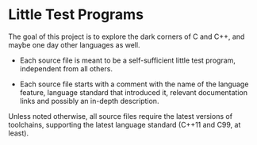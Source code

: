 # Little Test Programs
The goal of this project is to explore the dark corners of C and C++, and maybe one day other languages as well.

* Each source file is meant to be a self-sufficient little test program, independent from all others.

* Each source file starts with a comment with the name of the language feature, language standard that introduced it, relevant documentation links and possibly an in-depth description.

Unless noted otherwise, all source files require the latest versions of toolchains, supporting the latest language standard (C++11 and C99, at least).
